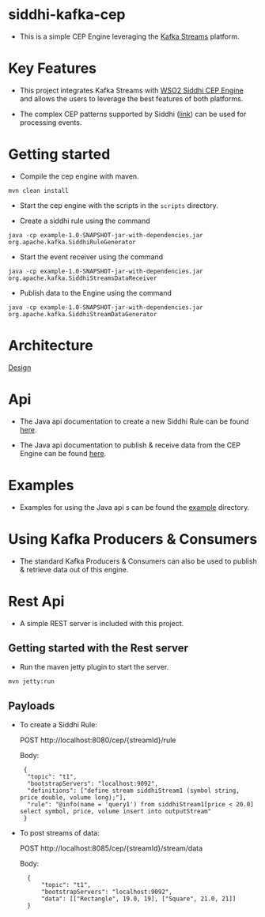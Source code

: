 siddhi-kafka-cep
================

- This is a simple CEP Engine leveraging the [Kafka Streams](http://docs.confluent.io/3.2.0/streams/) platform.

Key Features
============

- This project integrates Kafka Streams with [WSO2 Siddhi CEP Engine](https://github.com/wso2/siddhi) and allows the
users to leverage the best features of both platforms.

- The complex CEP patterns supported by Siddhi ([link](https://docs.wso2.com/display/CEP310/Queries)) can be used for
processing events.

Getting started
===============

- Compile the cep engine with maven.

```
mvn clean install
```

- Start the cep engine with the scripts in the `scripts` directory.

- Create a siddhi rule using the command

```
java -cp example-1.0-SNAPSHOT-jar-with-dependencies.jar org.apache.kafka.SiddhiRuleGenerator
```

- Start the event receiver using the command

```
java -cp example-1.0-SNAPSHOT-jar-with-dependencies.jar org.apache.kafka.SiddhiStreamsDataReceiver
```

- Publish data to the Engine using the command

```
java -cp example-1.0-SNAPSHOT-jar-with-dependencies.jar org.apache.kafka.SiddhiStreamDataGenerator
```

Architecture
============

[Design](CEP_design.PNG)

Api
===

- The Java api documentation to create a new Siddhi Rule can be found [here](siddhi-kafka-rule-manager/apidocs/index.html).

- The Java api documentation to publish & receive data from the CEP Engine can be found [here](siddhi-kafka-streams-executor/apidocs/index.html).

Examples
========

- Examples for using the Java api s can be found the [example](example) directory.


Using Kafka Producers & Consumers
=================================

- The standard Kafka Producers & Consumers can also be used to publish & retrieve
data out of this engine.



Rest Api
========

- A simple REST server is included with this project.

## Getting started with the Rest server

- Run the maven jetty plugin to start the server.

```
mvn jetty:run
```

## Payloads

- To create a Siddhi Rule:

  POST http://localhost:8080/cep/{streamId}/rule

  Body:
  
  ```
   {
   	"topic": "t1",
   	"bootstrapServers": "localhost:9092",
   	"definitions": ["define stream siddhiStream1 (symbol string, price double, volume long);"],
   	"rule": "@info(name = 'query1') from siddhiStream1[price < 20.0] select symbol, price, volume insert into outputStream"
   }
  ```
  
- To post streams of data:

  POST http://localhost:8085/cep/{streamId}/stream/data 
 
  Body:
  
  ```
    {
    	"topic": "t1",
    	"bootstrapServers": "localhost:9092",
    	"data": [["Rectangle", 19.0, 19], ["Square", 21.0, 21]]
    }
  ```


